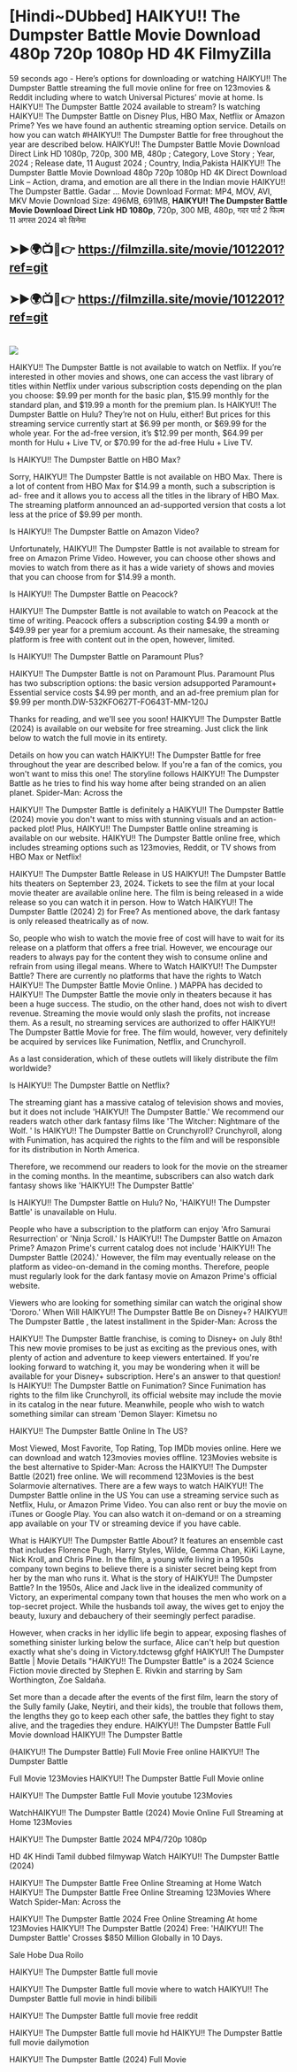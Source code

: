 # [Hindi~DUbbed] HAIKYU!! The Dumpster Battle Movie Download 480p 720p 1080p HD 4K FilmyZilla


59 seconds ago - Here’s options for downloading or watching HAIKYU!! The Dumpster Battle streaming the full movie online for free on 123movies & Reddit including where to watch Universal Pictures’ movie at home. Is HAIKYU!! The Dumpster Battle 2024 available to stream? Is watching HAIKYU!! The Dumpster Battle on Disney Plus, HBO Max, Netflix or Amazon Prime? Yes we have found an authentic streaming option service. Details on how you can watch #HAIKYU!! The Dumpster Battle for free throughout the year are described below. HAIKYU!! The Dumpster Battle Movie Download Direct Link HD 1080p, 720p, 300 MB, 480p ; Category, Love Story ; Year, 2024 ; Release date, 11 August 2024 ; Country, India,Pakista HAIKYU!! The Dumpster Battle Movie Download 480p 720p 1080p HD 4K Direct Download Link – Action, drama, and emotion are all there in the Indian movie HAIKYU!! The Dumpster Battle. Gadar ...
Movie Download Format: MP4, MOV, AVI, MKV
Movie Download Size: 496MB, 691MB, **HAIKYU!! The Dumpster Battle Movie Download Direct Link HD 1080p**, 720p, 300 MB, 480p, गदर पार्ट 2 फिल्म 11 अगस्त 2024 को सिनेमा

## ➤►🌍📺📱👉   https://filmzilla.site/movie/1012201?ref=git

## ➤►🌍📺📱👉   https://filmzilla.site/movie/1012201?ref=git

#

<img src="https://image.tmdb.org/t/p/w780//cZmOrIOkJ2SNfVdiO85dUbOAYnL.jpg" />

HAIKYU!! The Dumpster Battle is not available to watch on Netflix. If you’re interested in other movies and shows, one can access the vast library of titles within Netflix under various subscription costs depending on the plan you choose: $9.99 per month for the basic plan, $15.99 monthly for the standard plan, and $19.99 a month for the premium plan. Is HAIKYU!! The Dumpster Battle on Hulu? They’re not on Hulu, either! But prices for this streaming service currently start at $6.99 per month, or $69.99 for the whole year. For the ad-free version, it’s $12.99 per month, $64.99 per month for Hulu + Live TV, or $70.99 for the ad-free Hulu + Live TV.

Is HAIKYU!! The Dumpster Battle on HBO Max?

Sorry, HAIKYU!! The Dumpster Battle is not available on HBO Max. There is a lot of content from HBO Max for $14.99 a month, such a subscription is ad- free and it allows you to access all the titles in the library of HBO Max. The streaming platform announced an ad-supported version that costs a lot less at the price of $9.99 per month.

Is HAIKYU!! The Dumpster Battle on Amazon Video?

Unfortunately, HAIKYU!! The Dumpster Battle is not available to stream for free on Amazon Prime Video. However, you can choose other shows and movies to watch from there as it has a wide variety of shows and movies that you can choose from for $14.99 a month.

Is HAIKYU!! The Dumpster Battle on Peacock?

HAIKYU!! The Dumpster Battle is not available to watch on Peacock at the time of writing. Peacock offers a subscription costing $4.99 a month or $49.99 per year for a premium account. As their namesake, the streaming platform is free with content out in the open, however, limited.

Is HAIKYU!! The Dumpster Battle on Paramount Plus?

HAIKYU!! The Dumpster Battle is not on Paramount Plus. Paramount Plus has two subscription options: the basic version adsupported Paramount+ Essential service costs $4.99 per month, and an ad-free premium plan for $9.99 per month.DW-532KFO627T-FO643T-MM-120J

Thanks for reading, and we'll see you soon! HAIKYU!! The Dumpster Battle (2024) is available on our website for free streaming. Just click the link below to watch the full movie in its entirety.

Details on how you can watch HAIKYU!! The Dumpster Battle for free throughout the year are described below. If you're a fan of the comics, you won't want to miss this one! The storyline follows HAIKYU!! The Dumpster Battle as he tries to find his way home after being stranded on an alien planet. Spider-Man: Across the

HAIKYU!! The Dumpster Battle is definitely a HAIKYU!! The Dumpster Battle (2024) movie you don't want to miss with stunning visuals and an action-packed plot! Plus, HAIKYU!! The Dumpster Battle online streaming is available on our website. HAIKYU!! The Dumpster Battle online free, which includes streaming options such as 123movies, Reddit, or TV shows from HBO Max or Netflix!

HAIKYU!! The Dumpster Battle Release in US HAIKYU!! The Dumpster Battle hits theaters on September 23, 2024. Tickets to see the film at your local movie theater are available online here. The film is being released in a wide release so you can watch it in person. How to Watch HAIKYU!! The Dumpster Battle (2024) 2) for Free? As mentioned above, the dark fantasy is only released theatrically as of now.

So, people who wish to watch the movie free of cost will have to wait for its release on a platform that offers a free trial. However, we encourage our readers to always pay for the content they wish to consume online and refrain from using illegal means. Where to Watch HAIKYU!! The Dumpster Battle? There are currently no platforms that have the rights to Watch HAIKYU!! The Dumpster Battle Movie Online. ) MAPPA has decided to HAIKYU!! The Dumpster Battle the movie only in theaters because it has been a huge success. The studio, on the other hand, does not wish to divert revenue. Streaming the movie would only slash the profits, not increase them. As a result, no streaming services are authorized to offer HAIKYU!! The Dumpster Battle Movie for free. The film would, however, very definitely be acquired by services like Funimation, Netflix, and Crunchyroll.

As a last consideration, which of these outlets will likely distribute the film worldwide?

Is HAIKYU!! The Dumpster Battle on Netflix?

The streaming giant has a massive catalog of television shows and movies, but it does not include 'HAIKYU!! The Dumpster Battle.' We recommend our readers watch other dark fantasy films like 'The Witcher: Nightmare of the Wolf. ' Is HAIKYU!! The Dumpster Battle on Crunchyroll? Crunchyroll, along with Funimation, has acquired the rights to the film and will be responsible for its distribution in North America.

Therefore, we recommend our readers to look for the movie on the streamer in the coming months. In the meantime, subscribers can also watch dark fantasy shows like 'HAIKYU!! The Dumpster Battle'

Is HAIKYU!! The Dumpster Battle on Hulu? No, 'HAIKYU!! The Dumpster Battle' is unavailable on Hulu.

People who have a subscription to the platform can enjoy 'Afro Samurai Resurrection' or 'Ninja Scroll.' Is HAIKYU!! The Dumpster Battle on Amazon Prime? Amazon Prime's current catalog does not include 'HAIKYU!! The Dumpster Battle (2024).' However, the film may eventually release on the platform as video-on-demand in the coming months. Therefore, people must regularly look for the dark fantasy movie on Amazon Prime's official website.

Viewers who are looking for something similar can watch the original show 'Dororo.' When Will HAIKYU!! The Dumpster Battle Be on Disney+? HAIKYU!! The Dumpster Battle , the latest installment in the Spider-Man: Across the

HAIKYU!! The Dumpster Battle franchise, is coming to Disney+ on July 8th! This new movie promises to be just as exciting as the previous ones, with plenty of action and adventure to keep viewers entertained. If you're looking forward to watching it, you may be wondering when it will be available for your Disney+ subscription. Here's an answer to that question! Is HAIKYU!! The Dumpster Battle on Funimation? Since Funimation has rights to the film like Crunchyroll, its official website may include the movie in its catalog in the near future. Meanwhile, people who wish to watch something similar can stream 'Demon Slayer: Kimetsu no

HAIKYU!! The Dumpster Battle Online In The US?

Most Viewed, Most Favorite, Top Rating, Top IMDb movies online. Here we can download and watch 123movies movies offline. 123Movies website is the best alternative to Spider-Man: Across the HAIKYU!! The Dumpster Battle (2021) free online. We will recommend 123Movies is the best Solarmovie alternatives. There are a few ways to watch HAIKYU!! The Dumpster Battle online in the US You can use a streaming service such as Netflix, Hulu, or Amazon Prime Video. You can also rent or buy the movie on iTunes or Google Play. You can also watch it on-demand or on a streaming app available on your TV or streaming device if you have cable.

What is HAIKYU!! The Dumpster Battle About? It features an ensemble cast that includes Florence Pugh, Harry Styles, Wilde, Gemma Chan, KiKi Layne, Nick Kroll, and Chris Pine. In the film, a young wife living in a 1950s company town begins to believe there is a sinister secret being kept from her by the man who runs it. What is the story of HAIKYU!! The Dumpster Battle? In the 1950s, Alice and Jack live in the idealized community of Victory, an experimental company town that houses the men who work on a top-secret project. While the husbands toil away, the wives get to enjoy the beauty, luxury and debauchery of their seemingly perfect paradise.

However, when cracks in her idyllic life begin to appear, exposing flashes of something sinister lurking below the surface, Alice can't help but question exactly what she's doing in Victory.tdctewsg gfghf HAIKYU!! The Dumpster Battle | Movie Details "HAIKYU!! The Dumpster Battle" is a 2024 Science Fiction movie directed by Stephen E. Rivkin and starring by Sam Worthington, Zoe Saldaña.

Set more than a decade after the events of the first film, learn the story of the Sully family (Jake, Neytiri, and their kids), the trouble that follows them, the lengths they go to keep each other safe, the battles they fight to stay alive, and the tragedies they endure. HAIKYU!! The Dumpster Battle Full Movie download HAIKYU!! The Dumpster Battle

(HAIKYU!! The Dumpster Battle) Full Movie Free online HAIKYU!! The Dumpster Battle

Full Movie 123Movies HAIKYU!! The Dumpster Battle Full Movie online

HAIKYU!! The Dumpster Battle Full Movie youtube 123Movies

WatchHAIKYU!! The Dumpster Battle (2024) Movie Online Full Streaming at Home 123Movies

HAIKYU!! The Dumpster Battle 2024 MP4/720p 1080p

HD 4K Hindi Tamil dubbed filmywap Watch HAIKYU!! The Dumpster Battle (2024)

HAIKYU!! The Dumpster Battle Free Online Streaming at Home Watch HAIKYU!! The Dumpster Battle Free Online Streaming 123Movies Where Watch Spider-Man: Across the

HAIKYU!! The Dumpster Battle 2024 Free Online Streaming At home 123Movies HAIKYU!! The Dumpster Battle (2024) Free: 'HAIKYU!! The Dumpster Battle' Crosses $850 Million Globally in 10 Days.

Sale Hobe Dua Roilo

HAIKYU!! The Dumpster Battle full movie

HAIKYU!! The Dumpster Battle full movie where to watch HAIKYU!! The Dumpster Battle full movie in hindi bilibili

HAIKYU!! The Dumpster Battle full movie free reddit

HAIKYU!! The Dumpster Battle full movie hd HAIKYU!! The Dumpster Battle full movie dailymotion

HAIKYU!! The Dumpster Battle (2024) Full Movie